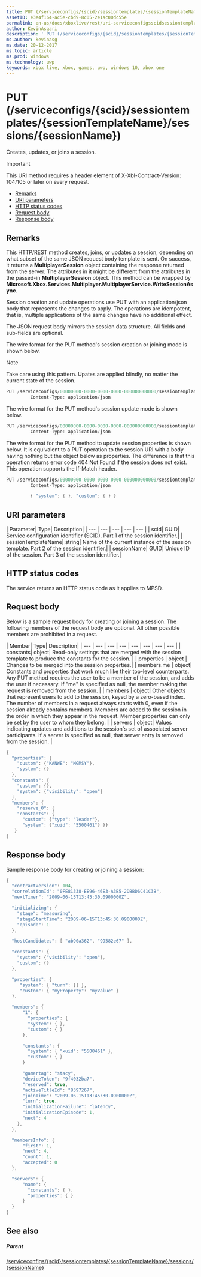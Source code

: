 ```yaml
---
title: PUT (/serviceconfigs/{scid}/sessiontemplates/{sessionTemplateName}/sessions/{sessionName})
assetID: e3e4f164-ac5e-cbd9-8c05-2e1ac00dc55e
permalink: en-us/docs/xboxlive/rest/uri-serviceconfigsscidsessiontemplatessessiontemplatenamesessionssessionnameput.html
author: KevinAsgari
description: ' PUT (/serviceconfigs/{scid}/sessiontemplates/{sessionTemplateName}/sessions/{sessionName})'
ms.author: kevinasg
ms.date: 20-12-2017
ms.topic: article
ms.prod: windows
ms.technology: uwp
keywords: xbox live, xbox, games, uwp, windows 10, xbox one
---
```



# PUT (/serviceconfigs/{scid}/sessiontemplates/{sessionTemplateName}/sessions/{sessionName})
Creates, updates, or joins a session.

> [!IMPORTANT]
> This URI method requires a header element of X-Xbl-Contract-Version: 104/105 or later on every request.

  * [Remarks](#ID4ET)
  * [URI parameters](#ID4EYB)
  * [HTTP status codes](#ID4EFC)
  * [Request body](#ID4EOC)
  * [Response body](#ID4E4C)

<a id="ID4ET"></a>


## Remarks

This HTTP/REST method creates, joins, or updates a session, depending on what subset of the same JSON request body template is sent. On success, it returns a **MultiplayerSession** object containing the response returned from the server. The attributes in it might be different from the attributes in the passed-in **MultiplayerSession** object. This method can be wrapped by **Microsoft.Xbox.Services.Multiplayer.MultiplayerService.WriteSessionAsync**.

Session creation and update operations use PUT with an application/json body that represents the changes to apply. The operations are idempotent, that is, multiple applications of the same changes have no additional effect.

The JSON request body mirrors the session data structure. All fields and sub-fields are optional.

The wire format for the PUT method's session creation or joining mode is shown below.

> [!NOTE]
> Take care using this pattern. Upates are applied blindly, no matter the current state of the session.



```cpp
PUT /serviceconfigs/00000000-0000-0000-0000-000000000000/sessiontemplates/quick/sessions/00000000-0000-0000-0000-000000000001 HTTP/1.1
         Content-Type: application/json

```



The wire format for the PUT method's session update mode is shown below.

```cpp
PUT /serviceconfigs/00000000-0000-0000-0000-000000000000/sessiontemplates/quick/sessions/00000000-0000-0000-0000-000000000001 HTTP/1.1
         Content-Type: application/json

```



The wire format for the PUT method to update session properties is shown below. It is equivalent to a PUT operation to the session URI with a body having nothing but the object below as properties. The difference is that this operation returns error code 404 Not Found if the session does not exist. This operation supports the If-Match header.

```cpp
PUT /serviceconfigs/00000000-0000-0000-0000-000000000000/sessiontemplates/quick/sessions/00000000-0000-0000-0000-000000000001/properties HTTP/1.1
         Content-Type: application/json

         { "system": { }, "custom": { } }

```



<a id="ID4EYB"></a>


## URI parameters

| Parameter| Type| Description|
| --- | --- | --- | --- | --- |
| scid| GUID| Service configuration identifier (SCID). Part 1 of the session identifier.|
| sessionTemplateName| string| Name of the current instance of the session template. Part 2 of the session identifier.|
| sessionName| GUID| Unique ID of the session. Part 3 of the session identifier.|

<a id="ID4EFC"></a>


## HTTP status codes
The service returns an HTTP status code as it applies to MPSD.  
<a id="ID4EOC"></a>


## Request body

Below is a sample request body for creating or joining a session. The following members of the request body are optional. All other possible members are prohibited in a request.

| Member| Type| Description|
| --- | --- | --- | --- | --- | --- | --- | --- |
| constants| object| Read-only settings that are merged with the session template to produce the constants for the session. |
| properties | object | Changes to be merged into the session properties.|
| members.me | object| Constants and properties that work much like their top-level counterparts. Any PUT method requires the user to be a member of the session, and adds the user if necessary. If "me" is specified as null, the member making the request is removed from the session. |
| members | object| Other objects that represent users to add to the session, keyed by a zero-based index. The number of members in a request always starts with 0, even if the session already contains members. Members are added to the session in the order in which they appear in the request. Member properties can only be set by the user to whom they belong. |
| servers | object| Values indicating updates and additions to the session's set of associated server participants. If a server is specified as null, that server entry is removed from the session. |



```cpp
{
  "properties": {
    "custom": {"KANWE": "MGMSY"},
    "system": {}
  },
  "constants": {
    "custom": {},
    "system": {"visibility": "open"}
  },
  "members": {
    "reserve_0": {
    "constants": {
      "custom": {"type": "leader"},
      "system": {"xuid": "5500461"} }}
   }
}

```


<a id="ID4E4C"></a>


## Response body

Sample response body for creating or joining a session:


```cpp
{
  "contractVersion": 104,
  "correlationId": "0FE81338-EE96-46E3-A3B5-2DBBD6C41C3B",
  "nextTimer": "2009-06-15T13:45:30.0900000Z",

  "initializing": {
    "stage": "measuring",
    "stageStartTime": "2009-06-15T13:45:30.0900000Z",
    "episode": 1
  },

  "hostCandidates": [ "ab90a362", "99582e67" ],

  "constants": {
    "system": {"visibility": "open"},
    "custom": {}
  },

  "properties": {
     "system": { "turn": [] },
     "custom": { "myProperty": "myValue" }
  },

  "members": {
      "1": {
        "properties": {
        "system": { },
        "custom": { }
      },

      "constants": {
        "system": { "xuid": "5500461" },
        "custom": { }
      }

      "gamertag": "stacy",
      "deviceToken": "9f4032ba7",
      "reserved": true,
      "activeTitleId": "8397267",
      "joinTime": "2009-06-15T13:45:30.0900000Z",
      "turn": true,
      "initializationFailure": "latency",
      "initializationEpisode": 1,
      "next": 4
    },
  },

  "membersInfo": {
      "first": 1,
      "next": 4,
      "count": 1,
      "accepted": 0
  },

  "servers": {
      "name": {
        "constants": { },
        "properties": { }
      }
  }
}

```


<a id="ID4EID"></a>


## See also

<a id="ID4EKD"></a>


##### Parent

[/serviceconfigs/{scid}/sessiontemplates/{sessionTemplateName}/sessions/{sessionName}](uri-serviceconfigsscidsessiontemplatessessiontemplatenamesessionssessionname.md)
